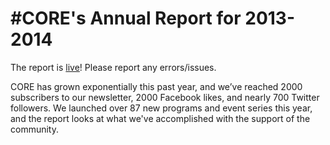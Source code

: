 #CORE's Annual Report for 2013-2014
=============

The report is [live](http://2013.coreatcu.com)! Please report any errors/issues.

CORE has grown exponentially this past year, and we’ve reached 2000 subscribers to our newsletter, 2000 Facebook likes, and nearly 700 Twitter followers. We launched over 87 new programs and event series this year, and the report looks at what we've accomplished with the support of the community.
